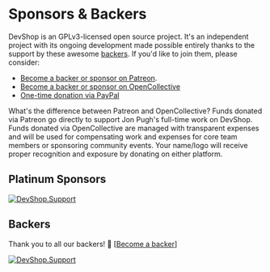 # Sponsors & Backers

DevShop is an GPLv3-licensed open source project. It's an independent project with its ongoing development made possible entirely thanks to the support by these awesome [backers](https://github.com/opendevshop/devshop/blob/1.x/BACKERS.md). If you'd like to join them, please consider:

- [Become a backer or sponsor on Patreon](https://www.patreon.com/devshop).
- [Become a backer or sponsor on OpenCollective](https://opencollective.com/devshop)
- [One-time donation via PayPal](https://www.paypal.me/opendevshop)

What's the difference between Patreon and OpenCollective?
Funds donated via Patreon go directly to support Jon Pugh's full-time work on DevShop. Funds donated via OpenCollective are managed with transparent expenses and will be used for compensating work and expenses for core team members or sponsoring community events. Your name/logo will receive proper recognition and exposure by donating on either platform.

## Platinum Sponsors

[![DevShop.Support](https://github.com/opendevshop/devmaster/raw/7.x-1.x/themes/boots/devshop.support.png)](https://devshop.support)


## Backers

Thank you to all our backers! 🙏 [[Become a backer](https://opencollective.com/devshop#backer)]

[![DevShop.Support](https://opencollective.com/devshop/backers.svg?width=890)](https://opencollective.com/devshop#backers)

